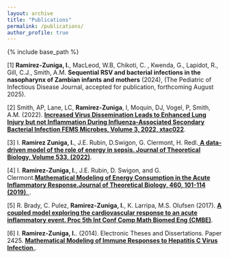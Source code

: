```yaml
---
layout: archive
title: "Publications"
permalink: /publications/
author_profile: true
---
```

{% include base_path %}

[1] **Ramirez-Zuniga, I.**, MacLeod, W.B, Chikoti, C. , Kwenda, G., Lapidot, R., Gill, C.J., Smith, A.M. **Sequential RSV and bacterial infections in the nasopharynx of Zambian infants and mothers** (2024), (The Pediatric of Infectious Disease Journal, accepted for publication, forthcoming August 2025).

[2] Smith, AP, Lane, LC, **Ramirez-Zuniga**, I, Moquin, DJ, Vogel, P, Smith, A.M. (2022). [**Increased Virus Dissemination Leads to Enhanced Lung Injury but not Inflammation During Influenza-Associated Secondary Bacterial Infection FEMS Microbes, Volume 3, 2022, xtac022**](https://academic.oup.com/femsmicrobes/article/doi/10.1093/femsmc/xtac022/6649651).

[3] I. **Ramirez Zuniga, I.**, J.E. Rubin, D.Swigon, G. Clermont, H. Redl.[ **A data-driven model of the role of energy in sepsis. Journal of Theoretical Biology, Volume 533, (2022)**](https://www.sciencedirect.com/science/article/abs/pii/S0022519321003672). 

[4] I. **Ramirez-Zuniga, I.**, J.E. Rubin, D. Swigon, and G. Clermont.[**Mathematical Modeling of Energy Consumption in the Acute Inflammatory Response.Journal of Theoretical Biology, 460, 101-114 (2019)**. ](https://www.sciencedirect.com/science/article/pii/S0022519318304120).

[5] R. Brady, C. Pulez, **Ramirez-Zuniga, I.**, K. Larripa, M.S. Olufsen (2017). [**A coupled model exploring the cardiovascular response to an acute inflammatory event. Proc 5th Int Conf Comp Math Biomed Eng (CMBE)**](http://www.compbiomed.net/2017/cmbe-proceedings.htm).

[6] I. **Ramirez-Zuniga, I.**. (2014). Electronic Theses and Dissertations. Paper 2425. [ **Mathematical Modeling of Immune Responses to Hepatitis C Virus Infection**.](https://dc.etsu.edu/etd/2425).
